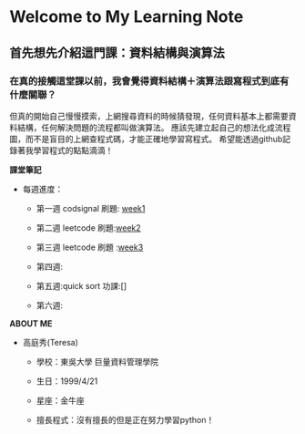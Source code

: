 # Welcome to My Learning Note
## 首先想先介紹這門課：資料結構與演算法

### 在真的接觸這堂課以前，我會覺得資料結構＋演算法跟寫程式到底有什麼關聯？
但真的開始自己慢慢摸索，上網搜尋資料的時候猜發現，任何資料基本上都需要資料結構，任何解決問題的流程都叫做演算法。
應該先建立起自己的想法化成流程圖，而不是盲目的上網查程式碼，才能正確地學習寫程式。
希望能透過github記錄著我學習程式的點點滴滴！


**課堂筆記**

* 每週進度：
   * 第一週 codsignal 刷題: [week1](https://github.com/Teresakao0421/teresa/tree/master/week1) 
   * 第二週 leetcode 刷題:[week2](https://github.com/Teresakao0421/teresa/tree/master/week2)

   * 第三週 leetcode 刷題 :[week3](https://github.com/Teresakao0421/teresa/tree/master/week3)

   * 第四週:

   * 第五週:quick sort 功課:[]

   * 第六週:

**ABOUT ME**

* 高庭秀(Teresa)
  
  * 學校：東吳大學 巨量資料管理學院
  
  * 生日：1999/4/21
  
  * 星座：金牛座
  
  * 擅長程式：沒有擅長的但是正在努力學習python！
